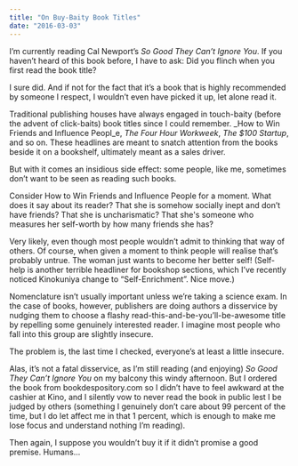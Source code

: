 ```yaml
---
title: "On Buy-Baity Book Titles"
date: "2016-03-03"
---
```


I’m currently reading Cal Newport’s _So Good They Can’t Ignore You_. If you haven’t heard of this book before, I have to ask: Did you flinch when you first read the book title?

I sure did. And if not for the fact that it’s a book that is highly recommended by someone I respect, I wouldn’t even have picked it up, let alone read it.

Traditional publishing houses have always engaged in touch-baity (before the advent of click-baits) book titles since I could remember. _How to Win Friends and Influence Peopl_e, _The Four Hour Workweek_, _The $100 Startup_, and so on. These headlines are meant to snatch attention from the books beside it on a bookshelf, ultimately meant as a sales driver.

But with it comes an insidious side effect: some people, like me, sometimes don’t want to be seen as reading such books.

Consider How to Win Friends and Influence People for a moment. What does it say about its reader? That she is somehow socially inept and don’t have friends? That she is uncharismatic? That she's someone who measures her self-worth by how many friends she has?

Very likely, even though most people wouldn’t admit to thinking that way of others. Of course, when given a moment to think people will realise that’s probably untrue. The woman just wants to become her better self! (Self-help is another terrible headliner for bookshop sections, which I’ve recently noticed Kinokuniya change to “Self-Enrichment”. Nice move.)

Nomenclature isn’t usually important unless we’re taking a science exam. In the case of books, however, publishers are doing authors a disservice by nudging them to choose a flashy read-this-and-be-you’ll-be-awesome title by repelling some genuinely interested reader. I imagine most people who fall into this group are slightly insecure.

The problem is, the last time I checked, everyone’s at least a little insecure.

Alas, it’s not a fatal disservice, as I’m still reading (and enjoying) _So Good They Can’t Ignore You_ on my balcony this windy afternoon. But I ordered the book from bookdespository.com so I didn’t have to feel awkward at the cashier at Kino, and I silently vow to never read the book in public lest I be judged by others (something I genuinely don’t care about 99 percent of the time, but I do let affect me in that 1 percent, which is enough to make me lose focus and understand nothing I’m reading).

Then again, I suppose you wouldn’t buy it if it didn’t promise a good premise. Humans...
